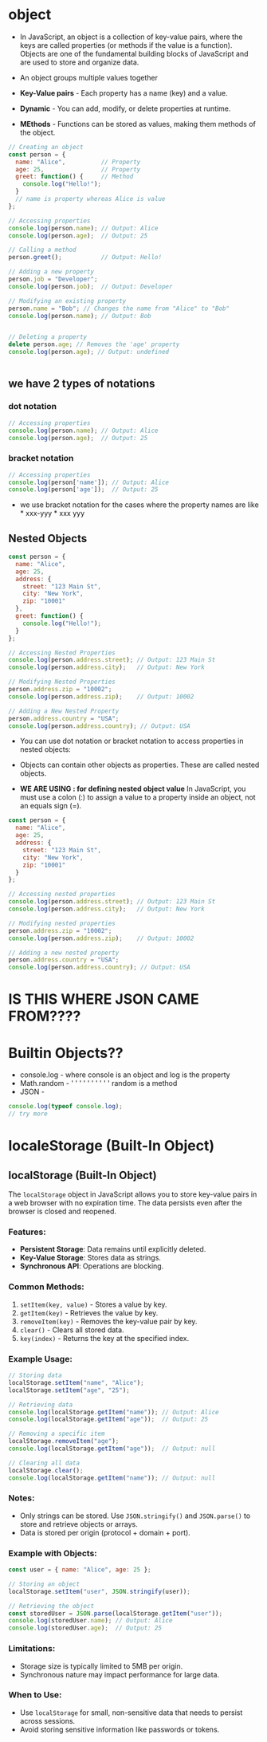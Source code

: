 # object
* In JavaScript, an object is a collection of key-value pairs, where the keys are called properties (or methods if the value is a function). Objects are one of the fundamental building blocks of JavaScript and are used to store and organize data.
* An object groups multiple values together

* **Key-Value pairs** - Each property has a name (key) and a value.
* **Dynamic** - You can add, modify, or delete properties at runtime.
* **MEthods** - Functions can be stored as values, making them methods of the object.

```js
// Creating an object
const person = {
  name: "Alice",          // Property
  age: 25,                // Property
  greet: function() {     // Method
    console.log("Hello!");
  }
  // name is property whereas Alice is value
};

// Accessing properties
console.log(person.name); // Output: Alice
console.log(person.age);  // Output: 25

// Calling a method
person.greet();           // Output: Hello!

// Adding a new property
person.job = "Developer";
console.log(person.job);  // Output: Developer

// Modifying an existing property
person.name = "Bob"; // Changes the name from "Alice" to "Bob"
console.log(person.name); // Output: Bob


// Deleting a property
delete person.age; // Removes the 'age' property
console.log(person.age); // Output: undefined



```

## we have 2 types of notations
### dot notation

```js
// Accessing properties
console.log(person.name); // Output: Alice
console.log(person.age);  // Output: 25
```

### bracket notation
```js
// Accessing properties
console.log(person['name']); // Output: Alice
console.log(person['age']);  // Output: 25
```
* we use bracket notation for the cases where the property names are like
        * xxx-yyy
        * xxx yyy


## Nested Objects

```js
const person = {
  name: "Alice",
  age: 25,
  address: {
    street: "123 Main St",
    city: "New York",
    zip: "10001"
  },
  greet: function() {
    console.log("Hello!");
  }
};

// Accessing Nested Properties
console.log(person.address.street); // Output: 123 Main St
console.log(person.address.city);   // Output: New York

// Modifying Nested Properties
person.address.zip = "10002";
console.log(person.address.zip);    // Output: 10002

// Adding a New Nested Property
person.address.country = "USA";
console.log(person.address.country); // Output: USA
```
* You can use dot notation or bracket notation to access properties in nested objects:

* Objects can contain other objects as properties. These are called nested objects.

* **WE ARE USING : for defining nested object value**  In JavaScript, you must use a colon (:) to assign a value to a property inside an object, not an equals sign (=).

```js
const person = {
  name: "Alice",
  age: 25,
  address: {
    street: "123 Main St",
    city: "New York",
    zip: "10001"
  }
};

// Accessing nested properties
console.log(person.address.street); // Output: 123 Main St
console.log(person.address.city);   // Output: New York

// Modifying nested properties
person.address.zip = "10002";
console.log(person.address.zip);    // Output: 10002

// Adding a new nested property
person.address.country = "USA";
console.log(person.address.country); // Output: USA
```


# IS THIS WHERE JSON CAME FROM????


# Builtin Objects??
* console.log - where console is an object and log is the property
* Math.random - ' ' ' ' ' ' ' ' ' '  random is a method
* JSON - 
```js
console.log(typeof console.log);
// try more
```

# localeStorage (Built-In Object)
## localStorage (Built-In Object)

The `localStorage` object in JavaScript allows you to store key-value pairs in a web browser with no expiration time. The data persists even after the browser is closed and reopened.

### Features:
- **Persistent Storage**: Data remains until explicitly deleted.
- **Key-Value Storage**: Stores data as strings.
- **Synchronous API**: Operations are blocking.

### Common Methods:
1. `setItem(key, value)` - Stores a value by key.
2. `getItem(key)` - Retrieves the value by key.
3. `removeItem(key)` - Removes the key-value pair by key.
4. `clear()` - Clears all stored data.
5. `key(index)` - Returns the key at the specified index.

### Example Usage:

```js
// Storing data
localStorage.setItem("name", "Alice");
localStorage.setItem("age", "25");

// Retrieving data
console.log(localStorage.getItem("name")); // Output: Alice
console.log(localStorage.getItem("age"));  // Output: 25

// Removing a specific item
localStorage.removeItem("age");
console.log(localStorage.getItem("age"));  // Output: null

// Clearing all data
localStorage.clear();
console.log(localStorage.getItem("name")); // Output: null
```

### Notes:
- Only strings can be stored. Use `JSON.stringify()` and `JSON.parse()` to store and retrieve objects or arrays.
- Data is stored per origin (protocol + domain + port).

### Example with Objects:

```js
const user = { name: "Alice", age: 25 };

// Storing an object
localStorage.setItem("user", JSON.stringify(user));

// Retrieving the object
const storedUser = JSON.parse(localStorage.getItem("user"));
console.log(storedUser.name); // Output: Alice
console.log(storedUser.age);  // Output: 25
```

### Limitations:
- Storage size is typically limited to 5MB per origin.
- Synchronous nature may impact performance for large data.

### When to Use:
- Use `localStorage` for small, non-sensitive data that needs to persist across sessions.
- Avoid storing sensitive information like passwords or tokens.








